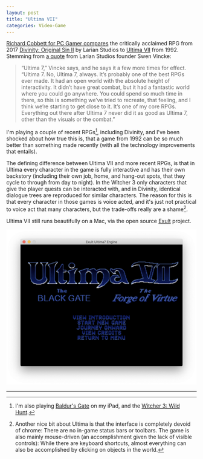```yaml
---
layout: post
title: "Ultima VII"
categories: Video-Game
---
```


[Richard Cobbett for PC Gamer compares](https://www.pcgamer.com/rpgs-may-never-top-ultima-7-but-divinity-original-sin-2-comes-close/) the critically acclaimed RPG from 2017 [Divinity: Original Sin II](https://en.wikipedia.org/wiki/Divinity%3A_Original_Sin_II) by Larian Studios to [Ultima VII](https://en.wikipedia.org/wiki/Ultima_VII%3A_The_Black_Gate) from 1992. Stemming from [a quote](https://www.pcgamesn.com/indie/no-preconceptions-just-predecessors-larian-studios-swen-vincke-influence-old-school) from Larian Studios founder Swen Vincke:

> “Ultima 7,” Vincke says, and he says it a few more times for effect. “Ultima 7. No, Ultima 7, always. It’s probably one of the best RPGs ever made. It had an open world with the absolute height of interactivity. It didn’t have great combat, but it had a fantastic world where you could go anywhere. You could spend so much time in there, so this is something we’ve tried to recreate, that feeling, and I think we’re starting to get close to it. It’s one of my core RPGs. Everything out there after Ultima 7 never did it as good as Ultima 7, other than the visuals or the combat.”

I'm playing a couple of recent RPGs[^others], including Divinity, and I've been shocked about how true this is, that a game from 1992 can be so much better than something made recently (with all the technology improvements that entails).

The defining difference between Ultima VII and more recent RPGs, is that in Ultima every character in the game is fully interactive and has their own backstory (including their own job, home, and hang-out spots, that they cycle to through from day to night). In the Witcher 3 only characters that give the player quests can be interacted with, and in Divinity, identical dialogue trees are reproduced for similar characters. The reason for this is that every character in those games is voice acted, and it's just not practical to voice act that many characters, but the trade-offs really are a shame[^interface].

Ultima VII still runs beautifully on a Mac, via the open source [Exult](http://exult.sourceforge.net/) project.

![Exult](/assets/2019-03-31-exult.png)

* * *

[^others]: I'm also playing [Baldur's Gate](https://en.wikipedia.org/wiki/Baldur%27s_Gate) on my iPad, and the [Witcher 3: Wild Hunt](https://en.wikipedia.org/wiki/The_Witcher_3).
[^interface]: Another nice bit about Ultima is that the interface is completely devoid of chrome: There are no in-game status bars or toolbars. The game is also mainly mouse-driven (an accomplishment given the lack of visible controls): While there are keyboard shortcuts, almost everything can also be accomplished by clicking on objects in the world.